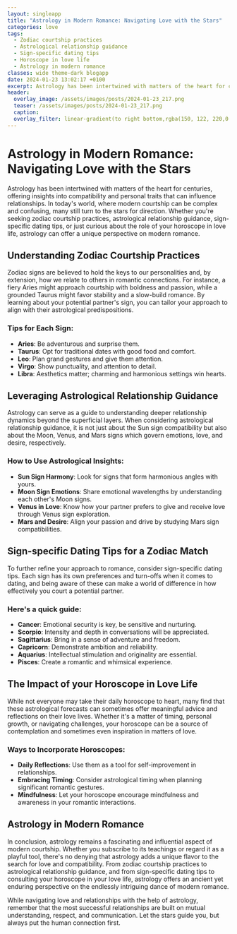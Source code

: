 ```yaml
---
layout: singleapp
title: "Astrology in Modern Romance: Navigating Love with the Stars"
categories: love
tags:
  - Zodiac courtship practices
  - Astrological relationship guidance
  - Sign-specific dating tips
  - Horoscope in love life
  - Astrology in modern romance
classes: wide theme-dark blogapp
date: 2024-01-23 13:02:17 +0100
excerpt: Astrology has been intertwined with matters of the heart for centuries, offering insights into compatibility and personal traits that can influence relationships.
header:
  overlay_image: /assets/images/posts/2024-01-23_217.png
  teaser: /assets/images/posts/2024-01-23_217.png
  caption: 
  overlay_filter: linear-gradient(to right bottom,rgba(150, 122, 220,0.8), rgba(255,245,208,0.5))
---
```

# Astrology in Modern Romance: Navigating Love with the Stars

Astrology has been intertwined with matters of the heart for centuries, offering insights into compatibility and personal traits that can influence relationships. In today's world, where modern courtship can be complex and confusing, many still turn to the stars for direction. Whether you're seeking zodiac courtship practices, astrological relationship guidance, sign-specific dating tips, or just curious about the role of your horoscope in love life, astrology can offer a unique perspective on modern romance.

## Understanding Zodiac Courtship Practices

Zodiac signs are believed to hold the keys to our personalities and, by extension, how we relate to others in romantic connections. For instance, a fiery Aries might approach courtship with boldness and passion, while a grounded Taurus might favor stability and a slow-build romance. By learning about your potential partner's sign, you can tailor your approach to align with their astrological predispositions.

### Tips for Each Sign:
- **Aries**: Be adventurous and surprise them.
- **Taurus**: Opt for traditional dates with good food and comfort.
- **Leo**: Plan grand gestures and give them attention.
- **Virgo**: Show punctuality, and attention to detail.
- **Libra**: Aesthetics matter; charming and harmonious settings win hearts.

## Leveraging Astrological Relationship Guidance

Astrology can serve as a guide to understanding deeper relationship dynamics beyond the superficial layers. When considering astrological relationship guidance, it is not just about the Sun sign compatibility but also about the Moon, Venus, and Mars signs which govern emotions, love, and desire, respectively.

### How to Use Astrological Insights:
- **Sun Sign Harmony**: Look for signs that form harmonious angles with yours.
- **Moon Sign Emotions**: Share emotional wavelengths by understanding each other's Moon signs.
- **Venus in Love**: Know how your partner prefers to give and receive love through Venus sign exploration.
- **Mars and Desire**: Align your passion and drive by studying Mars sign compatibilities.

## Sign-specific Dating Tips for a Zodiac Match

To further refine your approach to romance, consider sign-specific dating tips. Each sign has its own preferences and turn-offs when it comes to dating, and being aware of these can make a world of difference in how effectively you court a potential partner.

### Here's a quick guide:
- **Cancer**: Emotional security is key, be sensitive and nurturing.
- **Scorpio**: Intensity and depth in conversations will be appreciated.
- **Sagittarius**: Bring in a sense of adventure and freedom.
- **Capricorn**: Demonstrate ambition and reliability.
- **Aquarius**: Intellectual stimulation and originality are essential.
- **Pisces**: Create a romantic and whimsical experience.

## The Impact of your Horoscope in Love Life

While not everyone may take their daily horoscope to heart, many find that these astrological forecasts can sometimes offer meaningful advice and reflections on their love lives. Whether it's a matter of timing, personal growth, or navigating challenges, your horoscope can be a source of contemplation and sometimes even inspiration in matters of love.

### Ways to Incorporate Horoscopes:
- **Daily Reflections**: Use them as a tool for self-improvement in relationships.
- **Embracing Timing**: Consider astrological timing when planning significant romantic gestures.
- **Mindfulness**: Let your horoscope encourage mindfulness and awareness in your romantic interactions.

## Astrology in Modern Romance

In conclusion, astrology remains a fascinating and influential aspect of modern courtship. Whether you subscribe to its teachings or regard it as a playful tool, there's no denying that astrology adds a unique flavor to the search for love and compatibility. From zodiac courtship practices to astrological relationship guidance, and from sign-specific dating tips to consulting your horoscope in your love life, astrology offers an ancient yet enduring perspective on the endlessly intriguing dance of modern romance.

While navigating love and relationships with the help of astrology, remember that the most successful relationships are built on mutual understanding, respect, and communication. Let the stars guide you, but always put the human connection first.